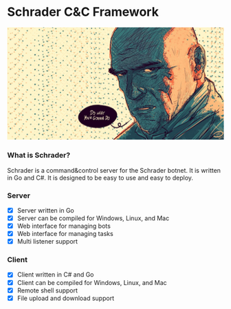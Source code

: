 # Schrader C&C Framework

![Schrader](images/schrader.jpg)

### What is Schrader?

Schrader is a command&control server for the Schrader botnet. It is written in Go and C#. It is designed to be easy to use and easy to deploy.

### Server 
- [x] Server written in Go
- [x] Server can be compiled for Windows, Linux, and Mac
- [x] Web interface for managing bots
- [x] Web interface for managing tasks
- [x] Multi listener support

### Client
- [x] Client written in C# and Go
- [x] Client can be compiled for Windows, Linux, and Mac
- [x] Remote shell support
- [x] File upload and download support
